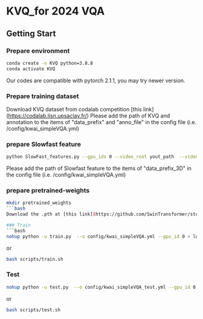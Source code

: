 
# KVQ_for 2024 VQA

## Getting Start

### Prepare environment
```bash
conda create -n KVQ python=3.8.8
conda activate KVQ
```

Our codes are compatible with pytorch 2.1.1, you may try newer version.

### Prepare training dataset
Download KVQ dataset from codalab competition [this link] (https://codalab.lisn.upsaclay.fr/)
Please add the path of KVQ and annotation to the items of "data_prefix" and "anno_file" in the config file (i.e. /config/kwai_simpleVQA.yml)

### prepare Slowfast feature 
```bash
python SlowFast_features.py --gpu_ids 0 --video_root yout_path  --video_csv yout_path
```
Please add the path of Slowfast feature to the items of "data_prefix_3D"  in the config file (i.e. /config/kwai_simpleVQA.yml)

### prepare pretrained-weights
```bash
mkdir pretrained_weights
```bash
Download the .pth at [this link](https://github.com/SwinTransformer/storage/releases/tag/v1.0.4), and put this .pth in the pretrained_weights

### Train 
```bash
nohup python -u train.py  --o config/kwai_simpleVQA.yml --gpu_id 0 > log/kwai_simpleVQA.log 2>&1 &
```
or 
```bash
bash scripts/train.sh
```
### Test
```bash
nohup python -u test.py  --o config/kwai_simpleVQA_test.yml --gpu_id 0 > log/kwai_simpleVQA_test.log 2>&1 &
```
or 
```bash
bash scripts/test.sh
```







